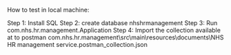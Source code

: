 How to test in local machine:

Step 1: Install SQL
Step 2: create database nhshrmanagement
Step 3: Run com.nhs.hr.management.Application
Step 4: Import the collection available at to postman com.nhs.hr.management\src\main\resources\documents\NHS HR management service.postman_collection.json